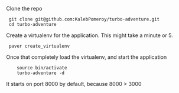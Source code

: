 
Clone the repo
```
 git clone git@github.com:KalebPomeroy/turbo-adventure.git 
 cd turbo-adventure
```

Create a virtualenv for the application. This might take a minute or 5. 
```
 paver create_virtualenv
```

Once that completely load the virtualenv, and start the application
```
    source bin/activate
    turbo-adventure -d
```

It starts on port 8000 by default, because 8000 > 3000




